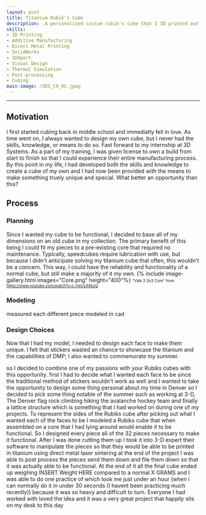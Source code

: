 ```yaml
---
layout: post
title: Titanium Rubik's Cube
description:  A personalized custom rubik's cube that I 3D printed out of titanium during my time spent with 3D Systems in Summer 2022
skills: 
- 3D Printing
- Additive Manufacturing
- Direct Metal Printing
- SolidWorks
- 3DXpert
- Visual Design
- Thermal Simulation
- Post-processing
- Cubing
main-image: /3DS_CO_RC.jpeg
---
```

---
## Motivation
I first started cubing back in middle school and immediatly fell in love. As time went on, I always wanted to design my own cube, but I never had the skills, knowledge, or means to do so. Fast forward to my internship at 3D Systems. As a part of my training, I was given license to own a build from start to finish so that I could experience their entire manufacturing process. By this point in my life, I had developed both the skills and knowledge to create a cube of my own and I had now been provided with the means to make something truely unique and special. What better an opportunity than this? <!-- fix this sentence? --> 

## Process
### Planning
Since I wanted my cube to be functional, I decided to base all of my dimensions on an old cube in my collection. The primary benefit of this being I could fit my pieces to a pre-existing core that required no maintenance. Typically, speedcubes require lubrication with use, but because I didn't anticipate solving my titanium cube that often, this wouldn't be a concern. This way, I could have the reliability and functionality of a normal cube, but still make a majority of it my own. 
{% include image-gallery.html images="Core.png" height="400"%}
<span style="font-size: 10px">"Valk 3 3x3 Core" from https://www.youtube.com/watch?v=L-HxUsX4bzQ</span>
### Modeling
<!-- talk about modeling the pieces -->
measured each different piece
modeled in cad

### Design Choices
<!-- talk about my reasons for each piece -->
Now that I had my model, I needed to design each face to make them unique. I felt that stickers wasted an chance to showcase the titanium and the capabilities of DMP; I also wanted to commemorate my summer. 

so I decided to combine one of my passions with your Rubiks cubes with this opportunity.  first I had to decide what I wanted each face to be since the traditional method of stickers wouldn't work as well and I wanted to take the opportunity to design some thing personal about my time in Denver so I decided to pick some thing notable of the summer such as working at 3-D, The Denver flag rock climbing hiking the avalanche hockey team and finally a lattice structure which is something that I had worked on during one of my projects. To represent the sides of the Rubiks cube after picking out what I wanted each of the faces to be I modeled a Rubiks cube that when assembled on a core that I had lying around would enable it to be functional. So I designed every piece all of the  32 pieces necessary to make it functional. After I was done cutting them up I took it into 3-D expert their software to manipulate the pieces so that they would be able to be printed in titanium using direct metal laser sintering at the end of the project I was able to post process the pieces send them down and file them down so that it was actually able to be functional. At the end of it all the final cube ended up weighing INSERT  Weight HERE compared to a normal X GRAMS and I was able to do one practice of which took me just under an hour (when i can normally do it in under 30 seconds (I havent been practicing much recently)) because it was so heavy and difficult to turn. Everyone I had worked with loved the idea and it was a very great project that happily sits on my desk to this day












